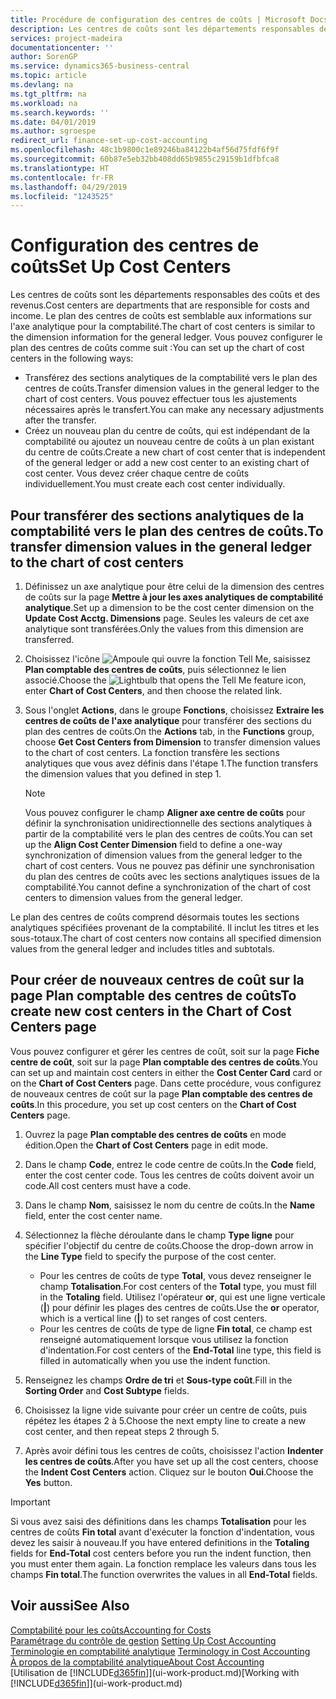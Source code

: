 ```yaml
---
title: Procédure de configuration des centres de coûts | Microsoft Docs
description: Les centres de coûts sont les départements responsables des coûts et des revenus. Le plan des centres de coûts est semblable aux informations sur l'axe analytique pour la comptabilité.
services: project-madeira
documentationcenter: ''
author: SorenGP
ms.service: dynamics365-business-central
ms.topic: article
ms.devlang: na
ms.tgt_pltfrm: na
ms.workload: na
ms.search.keywords: ''
ms.date: 04/01/2019
ms.author: sgroespe
redirect_url: finance-set-up-cost-accounting
ms.openlocfilehash: 48c1b9800c1e89246ba84122b4af56d75fdf6f9f
ms.sourcegitcommit: 60b87e5eb32bb408dd65b9855c29159b1dfbfca8
ms.translationtype: HT
ms.contentlocale: fr-FR
ms.lasthandoff: 04/29/2019
ms.locfileid: "1243525"
---
```

# <a name="set-up-cost-centers"></a><span data-ttu-id="2c8c9-104">Configuration des centres de coûts</span><span class="sxs-lookup"><span data-stu-id="2c8c9-104">Set Up Cost Centers</span></span>
<span data-ttu-id="2c8c9-105">Les centres de coûts sont les départements responsables des coûts et des revenus.</span><span class="sxs-lookup"><span data-stu-id="2c8c9-105">Cost centers are departments that are responsible for costs and income.</span></span> <span data-ttu-id="2c8c9-106">Le plan des centres de coûts est semblable aux informations sur l'axe analytique pour la comptabilité.</span><span class="sxs-lookup"><span data-stu-id="2c8c9-106">The chart of cost centers is similar to the dimension information for the general ledger.</span></span> <span data-ttu-id="2c8c9-107">Vous pouvez configurer le plan des centres de coûts comme suit :</span><span class="sxs-lookup"><span data-stu-id="2c8c9-107">You can set up the chart of cost centers in the following ways:</span></span>  

-   <span data-ttu-id="2c8c9-108">Transférez des sections analytiques de la comptabilité vers le plan des centres de coûts.</span><span class="sxs-lookup"><span data-stu-id="2c8c9-108">Transfer dimension values in the general ledger to the chart of cost centers.</span></span> <span data-ttu-id="2c8c9-109">Vous pouvez effectuer tous les ajustements nécessaires après le transfert.</span><span class="sxs-lookup"><span data-stu-id="2c8c9-109">You can make any necessary adjustments after the transfer.</span></span>  
-   <span data-ttu-id="2c8c9-110">Créez un nouveau plan du centre de coûts, qui est indépendant de la comptabilité ou ajoutez un nouveau centre de coûts à un plan existant du centre de coûts.</span><span class="sxs-lookup"><span data-stu-id="2c8c9-110">Create a new chart of cost center that is independent of the general ledger or add a new cost center to an existing chart of cost center.</span></span> <span data-ttu-id="2c8c9-111">Vous devez créer chaque centre de coûts individuellement.</span><span class="sxs-lookup"><span data-stu-id="2c8c9-111">You must create each cost center individually.</span></span>  

## <a name="to-transfer-dimension-values-in-the-general-ledger-to-the-chart-of-cost-centers"></a><span data-ttu-id="2c8c9-112">Pour transférer des sections analytiques de la comptabilité vers le plan des centres de coûts.</span><span class="sxs-lookup"><span data-stu-id="2c8c9-112">To transfer dimension values in the general ledger to the chart of cost centers</span></span>  
1.  <span data-ttu-id="2c8c9-113">Définissez un axe analytique pour être celui de la dimension des centres de coûts sur la page **Mettre à jour les axes analytiques de comptabilité analytique**.</span><span class="sxs-lookup"><span data-stu-id="2c8c9-113">Set up a dimension to be the cost center dimension on the **Update Cost Acctg. Dimensions** page.</span></span> <span data-ttu-id="2c8c9-114">Seules les valeurs de cet axe analytique sont transférées.</span><span class="sxs-lookup"><span data-stu-id="2c8c9-114">Only the values from this dimension are transferred.</span></span>  
2.  <span data-ttu-id="2c8c9-115">Choisissez l'icône ![Ampoule qui ouvre la fonction Tell Me](media/ui-search/search_small.png "Dites-moi ce que vous voulez faire"), saisissez **Plan comptable des centres de coûts**, puis sélectionnez le lien associé.</span><span class="sxs-lookup"><span data-stu-id="2c8c9-115">Choose the ![Lightbulb that opens the Tell Me feature](media/ui-search/search_small.png "Tell me what you want to do") icon, enter **Chart of Cost Centers**, and then choose the related link.</span></span>  
3.  <span data-ttu-id="2c8c9-116">Sous l'onglet **Actions**, dans le groupe **Fonctions**, choisissez **Extraire les centres de coûts de l'axe analytique** pour transférer des sections du plan des centres de coûts.</span><span class="sxs-lookup"><span data-stu-id="2c8c9-116">On the **Actions** tab, in the **Functions** group, choose **Get Cost Centers from Dimension** to transfer dimension values to the chart of cost centers.</span></span> <span data-ttu-id="2c8c9-117">La fonction transfère les sections analytiques que vous avez définis dans l'étape 1.</span><span class="sxs-lookup"><span data-stu-id="2c8c9-117">The function transfers the dimension values that you defined in step 1.</span></span>  

    > [!NOTE]  
    >  <span data-ttu-id="2c8c9-118">Vous pouvez configurer le champ **Aligner axe centre de coûts** pour définir la synchronisation unidirectionnelle des sections analytiques à partir de la comptabilité vers le plan des centres de coûts.</span><span class="sxs-lookup"><span data-stu-id="2c8c9-118">You can set up the **Align Cost Center Dimension**  field to define a one-way synchronization of dimension values from the general ledger to the chart of cost centers.</span></span> <span data-ttu-id="2c8c9-119">Vous ne pouvez pas définir une synchronisation du plan des centres de coûts avec les sections analytiques issues de la comptabilité.</span><span class="sxs-lookup"><span data-stu-id="2c8c9-119">You cannot define a synchronization of the chart of cost centers to dimension values from the general ledger.</span></span>  

<span data-ttu-id="2c8c9-120">Le plan des centres de coûts comprend désormais toutes les sections analytiques spécifiées provenant de la comptabilité. Il inclut les titres et les sous-totaux.</span><span class="sxs-lookup"><span data-stu-id="2c8c9-120">The chart of cost centers now contains all specified dimension values from the general ledger and includes titles and subtotals.</span></span>  

## <a name="to-create-new-cost-centers-in-the-chart-of-cost-centers-page"></a><span data-ttu-id="2c8c9-121">Pour créer de nouveaux centres de coût sur la page Plan comptable des centres de coûts</span><span class="sxs-lookup"><span data-stu-id="2c8c9-121">To create new cost centers in the Chart of Cost Centers page</span></span>  
<span data-ttu-id="2c8c9-122">Vous pouvez configurer et gérer les centres de coût, soit sur la page **Fiche centre de coût**, soit sur la page **Plan comptable des centres de coûts**.</span><span class="sxs-lookup"><span data-stu-id="2c8c9-122">You can set up and maintain cost centers in either the **Cost Center Card** card or on the **Chart of Cost Centers** page.</span></span> <span data-ttu-id="2c8c9-123">Dans cette procédure, vous configurez de nouveaux centres de coût sur la page **Plan comptable des centres de coûts**.</span><span class="sxs-lookup"><span data-stu-id="2c8c9-123">In this procedure, you set up cost centers on the **Chart of Cost Centers** page.</span></span>  

1. <span data-ttu-id="2c8c9-124">Ouvrez la page **Plan comptable des centres de coûts** en mode édition.</span><span class="sxs-lookup"><span data-stu-id="2c8c9-124">Open the **Chart of Cost Centers** page in edit mode.</span></span>  
2. <span data-ttu-id="2c8c9-125">Dans le champ **Code**, entrez le code centre de coûts.</span><span class="sxs-lookup"><span data-stu-id="2c8c9-125">In the **Code** field, enter the cost center code.</span></span> <span data-ttu-id="2c8c9-126">Tous les centres de coûts doivent avoir un code.</span><span class="sxs-lookup"><span data-stu-id="2c8c9-126">All cost centers must have a code.</span></span>  
3. <span data-ttu-id="2c8c9-127">Dans le champ **Nom**, saisissez le nom du centre de coûts.</span><span class="sxs-lookup"><span data-stu-id="2c8c9-127">In the **Name** field, enter the cost center name.</span></span>  
4. <span data-ttu-id="2c8c9-128">Sélectionnez la flèche déroulante dans le champ **Type ligne** pour spécifier l'objectif du centre de coûts.</span><span class="sxs-lookup"><span data-stu-id="2c8c9-128">Choose the drop-down arrow in the **Line Type** field to specify the purpose of the cost center.</span></span>  

    - <span data-ttu-id="2c8c9-129">Pour les centres de coûts de type **Total**, vous devez renseigner le champ **Totalisation**.</span><span class="sxs-lookup"><span data-stu-id="2c8c9-129">For cost centers of the **Total** type, you must fill in the **Totaling** field.</span></span> <span data-ttu-id="2c8c9-130">Utilisez l'opérateur **or**, qui est une ligne verticale (**&#124;**) pour définir les plages des centres de coûts.</span><span class="sxs-lookup"><span data-stu-id="2c8c9-130">Use the **or** operator, which is a vertical line (**&#124;**) to set ranges of cost centers.</span></span>  
    - <span data-ttu-id="2c8c9-131">Pour les centres de coûts de type de ligne **Fin total**, ce champ est renseigné automatiquement lorsque vous utilisez la fonction d'indentation.</span><span class="sxs-lookup"><span data-stu-id="2c8c9-131">For cost centers of the **End-Total** line type, this field is filled in automatically when you use the indent function.</span></span>  
5.  <span data-ttu-id="2c8c9-132">Renseignez les champs **Ordre de tri** et **Sous-type coût**.</span><span class="sxs-lookup"><span data-stu-id="2c8c9-132">Fill in the **Sorting Order** and **Cost Subtype** fields.</span></span>  
6.  <span data-ttu-id="2c8c9-133">Choisissez la ligne vide suivante pour créer un centre de coûts, puis répétez les étapes 2 à 5.</span><span class="sxs-lookup"><span data-stu-id="2c8c9-133">Choose the next empty line to create a new cost center, and then repeat steps 2 through 5.</span></span>  
7.  <span data-ttu-id="2c8c9-134">Après avoir défini tous les centres de coûts, choisissez l'action **Indenter les centres de coûts**.</span><span class="sxs-lookup"><span data-stu-id="2c8c9-134">After you have set up all the cost centers, choose the **Indent Cost Centers** action.</span></span> <span data-ttu-id="2c8c9-135">Cliquez sur le bouton **Oui**.</span><span class="sxs-lookup"><span data-stu-id="2c8c9-135">Choose the **Yes** button.</span></span>  

> [!IMPORTANT]  
>  <span data-ttu-id="2c8c9-136">Si vous avez saisi des définitions dans les champs **Totalisation** pour les centres de coûts **Fin total** avant d'exécuter la fonction d'indentation, vous devez les saisir à nouveau.</span><span class="sxs-lookup"><span data-stu-id="2c8c9-136">If you have entered definitions in the **Totaling** fields for **End-Total** cost centers before you run the indent function, then you must enter them again.</span></span> <span data-ttu-id="2c8c9-137">La fonction remplace les valeurs dans tous les champs **Fin total**.</span><span class="sxs-lookup"><span data-stu-id="2c8c9-137">The function overwrites the values in all **End-Total** fields.</span></span>  

## <a name="see-also"></a><span data-ttu-id="2c8c9-138">Voir aussi</span><span class="sxs-lookup"><span data-stu-id="2c8c9-138">See Also</span></span>  
[<span data-ttu-id="2c8c9-139">Comptabilité pour les coûts</span><span class="sxs-lookup"><span data-stu-id="2c8c9-139">Accounting for Costs</span></span>](finance-manage-cost-accounting.md)  
<span data-ttu-id="2c8c9-140">[Paramétrage du contrôle de gestion](finance-set-up-cost-accounting.md) </span><span class="sxs-lookup"><span data-stu-id="2c8c9-140">[Setting Up Cost Accounting](finance-set-up-cost-accounting.md) </span></span>  
<span data-ttu-id="2c8c9-141">[Terminologie en comptabilité analytique](finance-terminology-in-cost-accounting.md) </span><span class="sxs-lookup"><span data-stu-id="2c8c9-141">[Terminology in Cost Accounting](finance-terminology-in-cost-accounting.md) </span></span>  
[<span data-ttu-id="2c8c9-142">À propos de la comptabilité analytique</span><span class="sxs-lookup"><span data-stu-id="2c8c9-142">About Cost Accounting</span></span>](finance-about-cost-accounting.md)  
<span data-ttu-id="2c8c9-143">[Utilisation de [!INCLUDE[d365fin](includes/d365fin_md.md)]](ui-work-product.md)</span><span class="sxs-lookup"><span data-stu-id="2c8c9-143">[Working with [!INCLUDE[d365fin](includes/d365fin_md.md)]](ui-work-product.md)</span></span>
